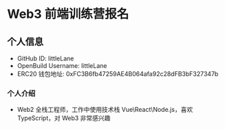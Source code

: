 # Web3 前端训练营报名

## 个人信息

- GitHub ID: littleLane
- OpenBuild Username: littleLane
- ERC20 钱包地址: 0xFC3B6fb47259AE4B064afa92c28dFB3bF327347b

### 个人介绍

- Web2 全栈工程师，工作中使用技术栈 Vue\React\Node.js，喜欢 TypeScript，对 Web3 非常感兴趣
